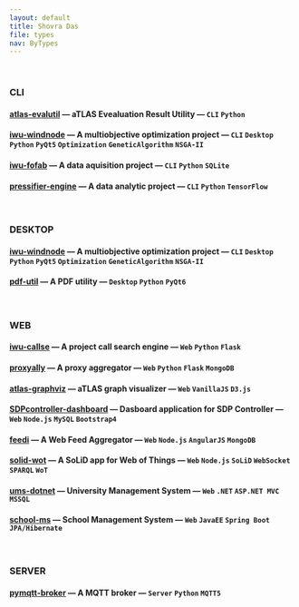 ```yaml
---
layout: default
title: Shovra Das
file: types
nav: ByTypes
---
```


<br>

### CLI
#### [atlas-evalutil](https://github.com/shovradas/atlas-evalutil) &#8212; aTLAS Evealuation Result Utility &#8212; `CLI` `Python`  
#### [iwu-windnode](https://github.com/shovradas/windnode-demonstrator) &#8212; A multiobjective optimization project &#8212; `CLI` `Desktop` `Python` `PyQt5` `Optimization` `GeneticAlgorithm` `NSGA-II`
#### [iwu-fofab](https://github.com/shovradas/iwu-fofab) &#8212; A data aquisition project &#8212; `CLI` `Python` `SQLite` 
#### [pressifier-engine](https://github.com/binuv-tuc/pressifier-engine) &#8212; A data analytic project &#8212; `CLI` `Python` `TensorFlow` 

<br>

### DESKTOP
#### [iwu-windnode](https://github.com/shovradas/windnode-demonstrator) &#8212; A multiobjective optimization project &#8212; `CLI` `Desktop` `Python` `PyQt5` `Optimization` `GeneticAlgorithm` `NSGA-II`
#### [pdf-util](https://github.com/shovradas/pdf-util) &#8212; A PDF utility &#8212; `Desktop` `Python` `PyQt6` 

<br>

### WEB
#### [iwu-callse](https://github.com/shovradas/iwu-callse) &#8212; A project call search engine &#8212; `Web` `Python` `Flask` 
#### [proxyally](https://github.com/shovradas/proxyally) &#8212; A proxy aggregator &#8212; `Web` `Python` `Flask` `MongoDB` 
#### [atlas-graphviz](https://github.com/shovradas/atlas-graphviz) &#8212; aTLAS graph visualizer &#8212; `Web`  `VanillaJS` `D3.js` 
#### [SDPcontroller-dashboard](https://github.com/shovradas/SDPcontroller-dashboard) &#8212; Dasboard application for SDP Controller &#8212; `Web` `Node.js` `MySQL` `Bootstrap4` 
#### [feedi](https://github.com/shovradas/feedi) &#8212; A Web Feed Aggregator &#8212; `Web` `Node.js` `AngularJS` `MongoDB` 
#### [solid-wot](https://github.com/shovradas/solid-wot) &#8212; A SoLiD app for Web of Things &#8212; `Web` `Node.js` `SoLiD` `WebSocket` `SPARQL` `WoT`
#### [ums-dotnet](https://github.com/shovradas/ums-dotnet) &#8212; University Management System &#8212; `Web` `.NET` `ASP.NET MVC` `MSSQL` 
#### [school-ms](https://github.com/shovradas/school-ms) &#8212; School Management System &#8212; `Web` `JavaEE` `Spring Boot` `JPA/Hibernate` 

<br>

### SERVER
#### [pymqtt-broker](https://github.com/shovradas/pymqtt-broker) &#8212; A MQTT broker &#8212; `Server` `Python`  `MQTT5`